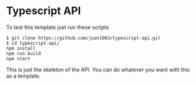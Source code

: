 # Typescript API

To test this template just run these scripts

```shell
$ git clone https://github.com/juan1003/typescript-api.git
$ cd typescript-api/
npm install
npm run build
npm start
```
This is just the skeleton of the API. You can do whatever you want with this as a template.